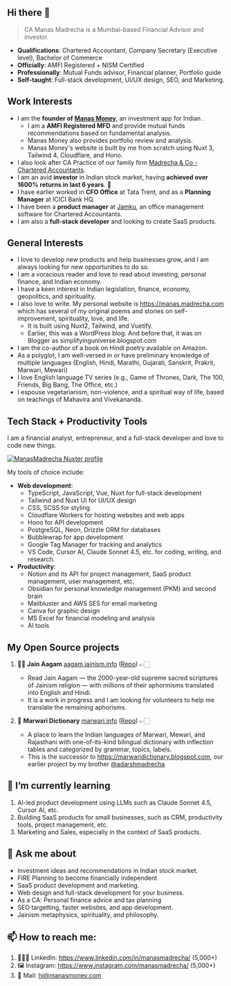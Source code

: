 ## Hi there 👋

<!--
**ManasMadrecha/ManasMadrecha** is a ✨ _special_ ✨ repository because its `README.md` (this file) appears on your GitHub profile.

Here are some ideas to get you started:

- 🔭 I’m currently working on ...
- 🌱 I’m currently learning ...
- 👯 I’m looking to collaborate on ...
- 🤔 I’m looking for help with ...
- 💬 Ask me about ...
- 📫 How to reach me: ...
- 😄 Pronouns: ...
- ⚡ Fun fact: ...
-->

> CA Manas Madrecha is a Mumbai-based Financial Advisor and investor. 

- **Qualifications**: Chartered Accountant, Company Secretary (Executive level), Bachelor of Commerce
- **Officially**: AMFI Registered + NISM Certified
- **Professionally**: Mutual Funds advisor, Financial planner, Portfolio guide
- **Self-taught**: Full-stack development, UI/UX design, SEO, and Marketing.

## Work Interests

- I am the **founder of [Manas Money](https://manasmoney.com)**, an investment app for Indian .
  - I am a **AMFI Registered MFD** and provide mutual funds recommendations based on fundamental analysis.
  - Manas Money also provides portfolio review and analysis.
  - Manas Money's website is built by me from scratch using Nuxt 3, Tailwind 4, Cloudflare, and Hono.
- I also look after CA Practice of our family firm [Madrecha & Co - Chartered Accountants](https://madrecha.com/ca).
- I am an avid **investor** in Indian stock market, having **achieved over 1600% returns in last 6 years**. 🚀
- I have earlier worked in **CFO Office** at Tata Trent, and as a **Planning Manager** at ICICI Bank HQ.
- I have been a **product manager** at [Jamku](https://jamku.com), an office management software for Chartered Accountants.
- I am also a **full-stack developer** and looking to create SaaS products. 

## General Interests

- I love to develop new products and help businesses grow, and I am always looking for new opportunities to do so.
- I am a voracious reader and love to read about investing, personal finance, and Indian economy. 
- I have a keen interest in Indian legislation, finance, economy, geopolitics, and spirituality.
- I also love to write. My personal website is https://manas.madrecha.com which has several of my original poems and stories on self-improvement, spirituality, love, and life.
  - It is built using Nuxt2, Tailwind, and Vuetify.
  - Earlier, this was a WordPress blog. And before that, it was on Blogger as simplifyinguniverse.blogspot.com
- I am the co-author of a book on Hindi poetry available on Amazon.
- As a polyglot, I am well-versed in or have preliminary knowledge of multiple languages (English, Hindi, Marathi, Gujarati, Sanskrit, Prakrit, Marwari, Mewari)
- I love English language TV series (e.g., Game of Thrones, Dark, The 100, Friends, Big Bang, The Office, etc.)
- I espouse vegetarianism, non-violence, and a spiritual way of life, based on teachings of Mahavira and Vivekananda.

## Tech Stack + Productivity Tools

I am a financial analyst, entrepreneur, and a full-stack developer and love to code new things. 

[![ManasMadrecha Nuxter profile](https://nuxters.nuxt.com/card/ManasMadrecha/og.png)](https://nuxters.nuxt.com/ManasMadrecha)

My tools of choice include:

- **Web development**:
  - TypeScript, JavaScript, Vue, Nuxt for full-stack development
  - Tailwind and Nuxt UI for UI/UX design
  - CSS, SCSS for styling
  - Cloudflare Workers for hosting websites and web apps
  - Hono for API development
  - PostgreSQL, Neon, Drizzle ORM for databases
  - Bubblewrap for app development
  - Google Tag Manager for tracking and analytics
  - VS Code, Cursor AI, Claude Sonnet 4.5, etc. for coding, writing, and research.
- **Productivity**:
  - Notion and its API for project management, SaaS product management, user management, etc.
  - Obsidian for personal knowledge management (PKM) and second brain
  - Mailbluster and AWS SES for email marketing
  - Canva for graphic design
  - MS Excel for financial modeling and analysis
  - AI tools

## My Open Source projects

1. 🙏🏻 **Jain Aagam** [aagam.jainism.info](https://aagam.jainism.info) ([Repo](https://github.com/jainism-portal/jainaagam)) 👉🏻 
    - Read Jain Aagam — the 2000-year-old supreme sacred scriptures of Jainism religion — with millions of their aphormisms translated into English and Hindi.  
    - It is a work in progress and I am looking for volunteers to help me translate the remaining aphorisms.

2. 📔 **Marwari Dictionary** [marwari.info](https://marwari.info) ([Repo](https://github.com/madrecha/marwaridictionary)) 👉🏻 
    - A place to learn the Indian languages of Marwari, Mewari, and Rajasthani with one-of-its-kind bilingual dictionary with inflection tables and categorized by grammar, topics, labels. 
    - This is the successor to https://marwaridictionary.blogspot.com, our earlier project by my brother [@adarshmadrecha](https://github.com/adarshmadrecha) 


<!-- ![Manas Madrecha's GitHub stats](https://github-readme-stats.vercel.app/api?username=ManasMadrecha&hide=stars) -->

## 🌱 I’m currently learning

1. AI-led product development using LLMs such as Claude Sonnet 4.5, Cursor AI, etc.
2. Building SaaS products for small businesses, such as CRM, productivity tools, project management, etc.
3. Marketing and Sales, especially in the context of SaaS products. 

## 💬 Ask me about

- Investment ideas and recommendations in Indian stock market.
- FIRE Planning to become financially independent 
- SaaS product development and marketing.
- Web design and full-stack development for your business.
- As a CA: Personal finance advice and tax planning
- SEO targetting, faster websites, and app development.
- Jainism metaphysics, spirituality, and philosophy.

## 📫 How to reach me:

1. 👨🏻‍💼 LinkedIn: https://www.linkedin.com/in/manasmadrecha/ (5,000+)
2. 🖼 Instagram: https://www.instagram.com/manasmadrecha/ (5,000+)
3. 📧 Mail: hi@manasmoney.com
